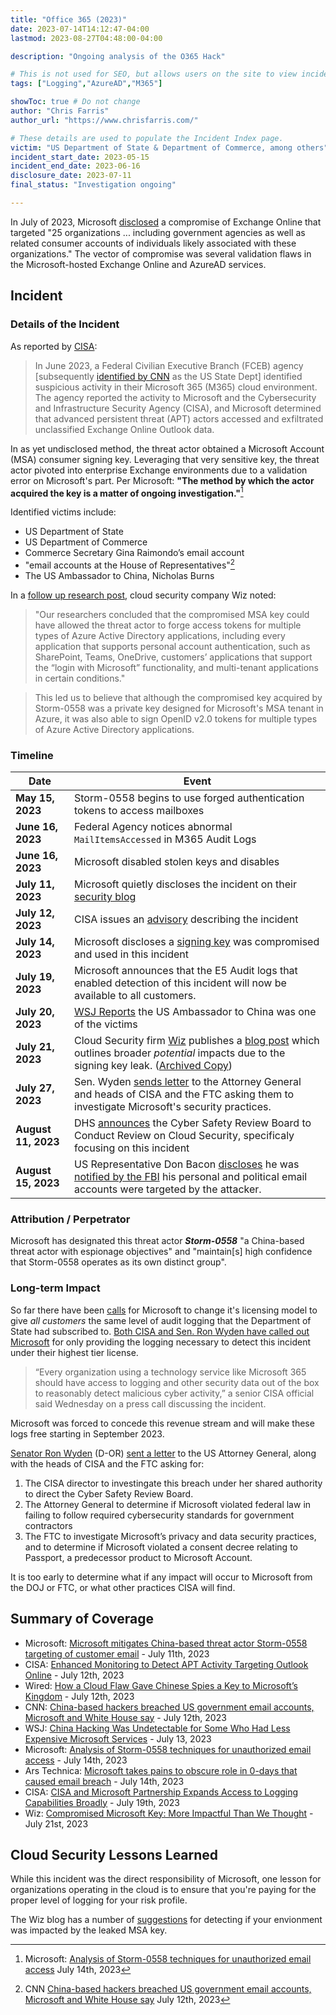 ```yaml
---
title: "Office 365 (2023)"
date: 2023-07-14T14:12:47-04:00
lastmod: 2023-08-27T04:48:00-04:00

description: "Ongoing analysis of the O365 Hack"

# This is not used for SEO, but allows users on the site to view incidents by keyword
tags: ["Logging","AzureAD","M365"]

showToc: true # Do not change
author: "Chris Farris"
author_url: "https://www.chrisfarris.com/"

# These details are used to populate the Incident Index page.
victim: "US Department of State & Department of Commerce, among others"
incident_start_date: 2023-05-15
incident_end_date: 2023-06-16
disclosure_date: 2023-07-11
final_status: "Investigation ongoing"

---
```


In July of 2023, Microsoft [disclosed](https://msrc.microsoft.com/blog/2023/07/microsoft-mitigates-china-based-threat-actor-storm-0558-targeting-of-customer-email/) a compromise of Exchange Online that targeted "25 organizations ... including government agencies as well as related consumer accounts of individuals likely associated with these organizations." The vector of compromise was several validation flaws in the Microsoft-hosted Exchange Online and AzureAD services.


<!--more--> <!-- This separates the synopsis from the main body -->


## Incident

### Details of the Incident

As reported by [CISA](CISA-Advisory.pdf):
> In June 2023, a Federal Civilian Executive Branch (FCEB) agency [subsequently [identified by CNN](https://www.cnn.com/2023/07/12/politics/china-based-hackers-us-government-email-intl-hnk/index.html) as the US State Dept] identified suspicious activity in their Microsoft 365 (M365) cloud environment. The agency reported the activity to Microsoft and the Cybersecurity and Infrastructure Security Agency (CISA), and Microsoft determined that advanced persistent threat (APT) actors accessed and exfiltrated unclassified Exchange Online Outlook data.

In as yet undisclosed method, the threat actor obtained a Microsoft Account (MSA) consumer signing key. Leveraging that very sensitive key, the threat actor pivoted into enterprise Exchange environments due to a validation error on Microsoft's part. Per Microsoft: **"The method by which the actor acquired the key is a matter of ongoing investigation."**[^1]

Identified victims include:
* US Department of State
* US Department of Commerce
* Commerce Secretary Gina Raimondo’s email account
* "email accounts at the House of Representatives"[^2]
* The US Ambassador to China, Nicholas Burns

In a [follow up research post](https://www.wiz.io/blog/storm-0558-compromised-microsoft-key-enables-authentication-of-countless-micr), cloud security company Wiz noted:

> "Our researchers concluded that the compromised MSA key could have allowed the threat actor to forge access tokens for multiple types of Azure Active Directory applications, including every application that supports personal account authentication, such as SharePoint, Teams, OneDrive, customers’ applications that support the “login with Microsoft” functionality, and multi-tenant applications in certain conditions."

> This led us to believe that although the compromised key acquired by Storm-0558 was a private key designed for Microsoft's MSA tenant in Azure, it was also able to sign OpenID v2.0 tokens for multiple types of Azure Active Directory applications.



### Timeline
| Date | Event |
| ------ | ----- |
| **May 15, 2023** | Storm-0558 begins to use forged authentication tokens to access mailboxes |
| **June 16, 2023** | Federal Agency notices abnormal `MailItemsAccessed` in M365 Audit Logs |
| **June 16, 2023** | Microsoft disabled stolen keys and disables  |
| **July 11, 2023** | Microsoft quietly discloses the incident on their [security blog](https://msrc.microsoft.com/blog/2023/07/microsoft-mitigates-china-based-threat-actor-storm-0558-targeting-of-customer-email/)  |
| **July 12, 2023** | CISA issues an [advisory](https://www.cisa.gov/news-events/cybersecurity-advisories/aa23-193a) describing the incident   |
| **July 14, 2023** | Microsoft discloses a [signing key](https://www.microsoft.com/en-us/security/blog/2023/07/14/analysis-of-storm-0558-techniques-for-unauthorized-email-access/) was compromised and used in this incident   |
| **July 19, 2023** | Microsoft announces that the E5 Audit logs that enabled detection of this incident will now be available to all customers. |
| **July 20, 2023** | [WSJ Reports](https://www.wsj.com/articles/u-s-ambassador-to-china-hacked-in-china-linked-spying-operation-f03de3e4?st=l642zzi8wtmw1bo&reflink=desktopwebshare_permalink) the US Ambassador to China was one of the victims |
| **July 21, 2023** | Cloud Security firm [Wiz](https://wiz.io/) publishes a [blog post](https://www.wiz.io/blog/storm-0558-compromised-microsoft-key-enables-authentication-of-countless-micr) which outlines broader _potential_ impacts due to the signing key leak. ([Archived Copy](Compromised%20Microsoft%20Key%20More%20Impactful%20Than%20We%20Thought%20-%20Wiz%20Blog.pdf))  |
| **July 27, 2023** | Sen. Wyden [sends letter](wyden_letter_to_cisa_doj_ftc_re_2023_microsoft_breach.pdf) to the Attorney General and heads of CISA and the FTC asking them to investigate Microsoft's security practices. |
| **August 11, 2023** | DHS [announces](https://www.dhs.gov/news/2023/08/11/department-homeland-securitys-cyber-safety-review-board-conduct-review-cloud) the Cyber Safety Review Board to Conduct Review on Cloud Security, specificaly focusing on this incident |
| **August 15, 2023** | US Representative Don Bacon [discloses](https://twitter.com/RepDonBacon/status/1691187487350177793?s=20) he was [notified by the FBI](https://www.washingtonpost.com/technology/2023/08/14/microsoft-china-hack-congress/) his personal and political email accounts were targeted by the attacker.  |

### Attribution / Perpetrator
Microsoft has designated this threat actor ***Storm-0558*** "a China-based threat actor with espionage objectives" and "maintain[s] high confidence that Storm-0558 operates as its own distinct group".

### Long-term Impact

So far there have been [calls](https://arstechnica.com/security/2023/07/microsoft-takes-pains-to-obscure-role-in-0-days-that-caused-email-breach/#:~:text=Microsoft%20is%20under%20fire%20for%20withholding%20details%20that%20some%20of%20the%20victims%20could%20have%20used%20to%20detect%20the%20intrusion%2C%20something%20critics%20have%20called%20%E2%80%9Cpay%2Dto%2Dplay%20security.%E2%80%9D) for Microsoft to change it's licensing model to give _all customers_ the same level of audit logging that the Department of State had subscribed to. [Both CISA and Sen. Ron Wyden have called out Microsoft](https://www.wsj.com/articles/china-hacking-was-undetectable-for-some-who-had-less-expensive-microsoft-services-58730629) for only providing the logging necessary to detect this incident under their highest tier license.

> “Every organization using a technology service like Microsoft 365 should have access to logging and other security data out of the box to reasonably detect malicious cyber activity,” a senior CISA official said Wednesday on a press call discussing the incident.

Microsoft was forced to concede this revenue stream and will make these logs free starting in September 2023.

[Senator Ron Wyden](https://www.wyden.senate.gov/) (D-OR) [sent a letter](wyden_letter_to_cisa_doj_ftc_re_2023_microsoft_breach.pdf) to the US Attorney General, along with the heads of CISA and the FTC asking for:
1. The CISA director to investingate this breach under her shared authority to direct the Cyber Safety Review Board.
2. The Attorney General to determine if Microsoft violated federal law in failing to follow required cybersecurity standards for government contractors
3. The FTC to investigate Microsoft’s privacy and data security practices, and to determine if Microsoft violated a consent decree relating to Passport, a predecessor product to Microsoft Account.

It is too early to determine what if any impact will occur to Microsoft from the DOJ or FTC, or what other practices CISA will find.

## Summary of Coverage

* Microsoft: [Microsoft mitigates China-based threat actor Storm-0558 targeting of customer email](https://msrc.microsoft.com/blog/2023/07/microsoft-mitigates-china-based-threat-actor-storm-0558-targeting-of-customer-email/) - July 11th, 2023
* CISA: [Enhanced Monitoring to Detect APT Activity Targeting Outlook Online](https://www.cisa.gov/news-events/cybersecurity-advisories/aa23-193a) - July 12th, 2023
* Wired: [How a Cloud Flaw Gave Chinese Spies a Key to Microsoft’s Kingdom](https://www.wired.com/story/microsoft-cloud-attack-china-hackers/?redirectURL=%2Fstory%2Fmicrosoft-cloud-attack-china-hackers%2F) - July 12th, 2023
* CNN: [China-based hackers breached US government email accounts, Microsoft and White House say](https://www.cnn.com/2023/07/12/politics/china-based-hackers-us-government-email-intl-hnk/index.html) - July 12th, 2023
* WSJ: [China Hacking Was Undetectable for Some Who Had Less Expensive Microsoft Services](https://www.wsj.com/articles/china-hacking-was-undetectable-for-some-who-had-less-expensive-microsoft-services-58730629) - July 13, 2023
* Microsoft: [Analysis of Storm-0558 techniques for unauthorized email access](https://www.microsoft.com/en-us/security/blog/2023/07/14/analysis-of-storm-0558-techniques-for-unauthorized-email-access/) - July 14th, 2023
* Ars Technica: [Microsoft takes pains to obscure role in 0-days that caused email breach](https://arstechnica.com/security/2023/07/microsoft-takes-pains-to-obscure-role-in-0-days-that-caused-email-breach/) - July 14th, 2023
* CISA: [CISA and Microsoft Partnership Expands Access to Logging Capabilities Broadly](https://www.cisa.gov/news-events/news/cisa-and-microsoft-partnership-expands-access-logging-capabilities-broadly) - July 19th, 2023
* Wiz: [Compromised Microsoft Key: More Impactful Than We Thought](https://www.wiz.io/blog/storm-0558-compromised-microsoft-key-enables-authentication-of-countless-micr) - July 21st, 2023

## Cloud Security Lessons Learned

While this incident was the direct responsibility of Microsoft, one lesson for organizations operating in the cloud is to ensure that you're paying for the proper level of logging for your risk profile.

The Wiz blog has a number of [suggestions](https://www.wiz.io/blog/storm-0558-compromised-microsoft-key-enables-authentication-of-countless-micr#how-to-detect-the-compromised-key-in-your-environment-57) for detecting if your envionment was impacted by the leaked MSA key.

[^1]: Microsoft: [Analysis of Storm-0558 techniques for unauthorized email access](https://www.microsoft.com/en-us/security/blog/2023/07/14/analysis-of-storm-0558-techniques-for-unauthorized-email-access/) July 14th, 2023
[^2]: CNN [China-based hackers breached US government email accounts, Microsoft and White House say](https://www.cnn.com/2023/07/12/politics/china-based-hackers-us-government-email-intl-hnk/index.html) July 12th, 2023






